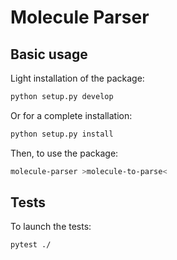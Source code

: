 # Molecule Parser

## Basic usage

Light installation of the package:
```bash
python setup.py develop
```

Or for a complete installation:
```bash
python setup.py install
```

Then, to use the package:
```bash
molecule-parser >molecule-to-parse<
```

## Tests

To launch the tests:
```bash
pytest ./
```
